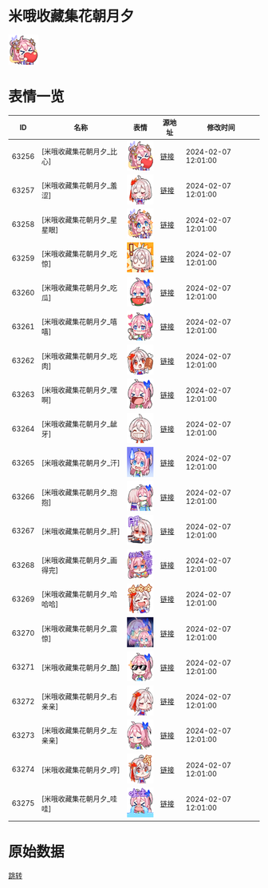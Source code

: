 # 米哦收藏集花朝月夕

<img src="./cover.png" height="60" alt="cover" />

# 表情一览

|ID|名称|表情|源地址|修改时间|
|----|----|----|----|----|
|63256|[米哦收藏集花朝月夕_比心]|<img src="./pic/063256_%5B米哦收藏集花朝月夕_比心%5D.png" height="60" alt="比心"/>|[链接](https://i0.hdslb.com/bfs/garb/52c3a38e9d34be4f7c5ccd2a1349ac104d86dfe1.png)|2024-02-07 12:01:00|
|63257|[米哦收藏集花朝月夕_羞涩]|<img src="./pic/063257_%5B米哦收藏集花朝月夕_羞涩%5D.png" height="60" alt="羞涩"/>|[链接](https://i0.hdslb.com/bfs/garb/0ceb4733999968365b7eb22274cc506ae08fc346.png)|2024-02-07 12:01:00|
|63258|[米哦收藏集花朝月夕_星星眼]|<img src="./pic/063258_%5B米哦收藏集花朝月夕_星星眼%5D.png" height="60" alt="星星眼"/>|[链接](https://i0.hdslb.com/bfs/garb/95f5a035bd85c2c6d5856e4addf20feb30114da1.png)|2024-02-07 12:01:00|
|63259|[米哦收藏集花朝月夕_吃惊]|<img src="./pic/063259_%5B米哦收藏集花朝月夕_吃惊%5D.png" height="60" alt="吃惊"/>|[链接](https://i0.hdslb.com/bfs/garb/fab1f39c3d340ad88a5ff861e2902098525b49ea.png)|2024-02-07 12:01:00|
|63260|[米哦收藏集花朝月夕_吃瓜]|<img src="./pic/063260_%5B米哦收藏集花朝月夕_吃瓜%5D.png" height="60" alt="吃瓜"/>|[链接](https://i0.hdslb.com/bfs/garb/0a7d696c60c3c2c62a9e863933fb9d0b78789eb4.png)|2024-02-07 12:01:00|
|63261|[米哦收藏集花朝月夕_嘻嘻]|<img src="./pic/063261_%5B米哦收藏集花朝月夕_嘻嘻%5D.png" height="60" alt="嘻嘻"/>|[链接](https://i0.hdslb.com/bfs/garb/5cec156990c4cb4420b58f698cefbf612064081c.png)|2024-02-07 12:01:00|
|63262|[米哦收藏集花朝月夕_吃肉]|<img src="./pic/063262_%5B米哦收藏集花朝月夕_吃肉%5D.png" height="60" alt="吃肉"/>|[链接](https://i0.hdslb.com/bfs/garb/9a04faccd8945a7f8c65137f4e28d7093d00a74d.png)|2024-02-07 12:01:00|
|63263|[米哦收藏集花朝月夕_嘿啊]|<img src="./pic/063263_%5B米哦收藏集花朝月夕_嘿啊%5D.png" height="60" alt="嘿啊"/>|[链接](https://i0.hdslb.com/bfs/garb/7732bcbe07c2a0c4645b6ea7f63ce819d320989c.png)|2024-02-07 12:01:00|
|63264|[米哦收藏集花朝月夕_龇牙]|<img src="./pic/063264_%5B米哦收藏集花朝月夕_龇牙%5D.png" height="60" alt="龇牙"/>|[链接](https://i0.hdslb.com/bfs/garb/fba3bd87c698e984e302acb58966f419fecb29d6.png)|2024-02-07 12:01:00|
|63265|[米哦收藏集花朝月夕_汗]|<img src="./pic/063265_%5B米哦收藏集花朝月夕_汗%5D.png" height="60" alt="汗"/>|[链接](https://i0.hdslb.com/bfs/garb/607427ed659c1454422a4cca590f2810e7620f75.png)|2024-02-07 12:01:00|
|63266|[米哦收藏集花朝月夕_抱抱]|<img src="./pic/063266_%5B米哦收藏集花朝月夕_抱抱%5D.png" height="60" alt="抱抱"/>|[链接](https://i0.hdslb.com/bfs/garb/78eaee8710bbb2ffbd888578da9febbc7ef4f46e.png)|2024-02-07 12:01:00|
|63267|[米哦收藏集花朝月夕_肝]|<img src="./pic/063267_%5B米哦收藏集花朝月夕_肝%5D.png" height="60" alt="肝"/>|[链接](https://i0.hdslb.com/bfs/garb/78668f09d312300f796b0de9c80aafda04a3fead.png)|2024-02-07 12:01:00|
|63268|[米哦收藏集花朝月夕_画得完]|<img src="./pic/063268_%5B米哦收藏集花朝月夕_画得完%5D.png" height="60" alt="画得完"/>|[链接](https://i0.hdslb.com/bfs/garb/fd1a5c1244c5ac89583ae255c6d267a3c19898ea.png)|2024-02-07 12:01:00|
|63269|[米哦收藏集花朝月夕_哈哈哈]|<img src="./pic/063269_%5B米哦收藏集花朝月夕_哈哈哈%5D.png" height="60" alt="哈哈哈"/>|[链接](https://i0.hdslb.com/bfs/garb/9881735a76db05517cbd4890e73aaa91c4d8e216.png)|2024-02-07 12:01:00|
|63270|[米哦收藏集花朝月夕_震惊]|<img src="./pic/063270_%5B米哦收藏集花朝月夕_震惊%5D.png" height="60" alt="震惊"/>|[链接](https://i0.hdslb.com/bfs/garb/710fbf3fd92417e690844b5d41881ea309d31151.png)|2024-02-07 12:01:00|
|63271|[米哦收藏集花朝月夕_酷]|<img src="./pic/063271_%5B米哦收藏集花朝月夕_酷%5D.png" height="60" alt="酷"/>|[链接](https://i0.hdslb.com/bfs/garb/6812426d9c0ed6963a69e2976901653b2cee959d.png)|2024-02-07 12:01:00|
|63272|[米哦收藏集花朝月夕_右亲亲]|<img src="./pic/063272_%5B米哦收藏集花朝月夕_右亲亲%5D.png" height="60" alt="右亲亲"/>|[链接](https://i0.hdslb.com/bfs/garb/642b7618b37a897d6635f5caf02e90ffd9cf0402.png)|2024-02-07 12:01:00|
|63273|[米哦收藏集花朝月夕_左亲亲]|<img src="./pic/063273_%5B米哦收藏集花朝月夕_左亲亲%5D.png" height="60" alt="左亲亲"/>|[链接](https://i0.hdslb.com/bfs/garb/8588e8150f8ed445c622a041a8feab56ccda51a3.png)|2024-02-07 12:01:00|
|63274|[米哦收藏集花朝月夕_哼]|<img src="./pic/063274_%5B米哦收藏集花朝月夕_哼%5D.png" height="60" alt="哼"/>|[链接](https://i0.hdslb.com/bfs/garb/187f43f91e8ae53b7b884b7979baa6f4f387f213.png)|2024-02-07 12:01:00|
|63275|[米哦收藏集花朝月夕_哇哇]|<img src="./pic/063275_%5B米哦收藏集花朝月夕_哇哇%5D.png" height="60" alt="哇哇"/>|[链接](https://i0.hdslb.com/bfs/garb/8c36550e9d725a78fe3891a59f897b6c6b6793b2.png)|2024-02-07 12:01:00|

# 原始数据

[跳转](./raw.json)

